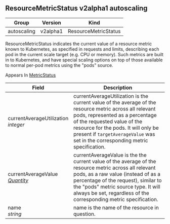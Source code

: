 ## ResourceMetricStatus v2alpha1 autoscaling

Group        | Version     | Kind
------------ | ---------- | -----------
autoscaling | v2alpha1 | ResourceMetricStatus



ResourceMetricStatus indicates the current value of a resource metric known to Kubernetes, as specified in requests and limits, describing each pod in the current scale target (e.g. CPU or memory).  Such metrics are built in to Kubernetes, and have special scaling options on top of those available to normal per-pod metrics using the "pods" source.

<aside class="notice">
Appears In  <a href="#metricstatus-v2alpha1">MetricStatus</a> </aside>

Field        | Description
------------ | -----------
currentAverageUtilization <br /> *integer*  | currentAverageUtilization is the current value of the average of the resource metric across all relevant pods, represented as a percentage of the requested value of the resource for the pods.  It will only be present if `targetAverageValue` was set in the corresponding metric specification.
currentAverageValue <br /> *[Quantity](#quantity-resource)*  | currentAverageValue is the the current value of the average of the resource metric across all relevant pods, as a raw value (instead of as a percentage of the request), similar to the "pods" metric source type. It will always be set, regardless of the corresponding metric specification.
name <br /> *string*  | name is the name of the resource in question.

